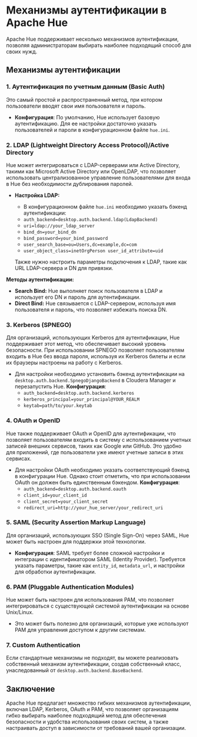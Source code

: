 # Механизмы аутентификации в Apache Hue

Apache Hue поддерживает несколько механизмов аутентификации, позволяя администраторам выбирать наиболее подходящий способ для своих нужд.

## Механизмы аутентификации

### 1.  **Аутентификация по учетным данным (Basic Auth)**

Это самый простой и распространенный метод, при котором пользователи вводят свои имя пользователя и пароль.

-   **Конфигурация**: По умолчанию, Hue использует базовую аутентификацию. Для ее настройки достаточно указать пользователей и пароли в конфигурационном файле  `hue.ini`.

### 2.  **LDAP (Lightweight Directory Access Protocol)/Active Directory**

Hue может интегрироваться с LDAP-серверами или Active Directory, такими как Microsoft Active Directory или OpenLDAP, что позволяет использовать централизованное управление пользователями для входа в Hue без необходимости дублирования паролей.

-   **Настройка LDAP:**

    -   В конфигурационном файле `hue.ini` необходимо указать бэкенд аутентификации:
    - `auth_backend=desktop.auth.backend.ldap(LdapBackend)`
    - `uri=ldap://your_ldap_server`
    - `bind_dn=your_bind_dn`
    - `bind_password=your_bind_password`
    - `user_search_base=ou=Users,dc=example,dc=com`
    - `user_object_class=inetOrgPerson user_id_attribute=uid`

	Также нужно настроить параметры подключения к LDAP, такие как URL LDAP-сервера и DN для привязки.

**Методы аутентификации:**

-   **Search Bind:** Hue выполняет поиск пользователя в LDAP и использует его DN и пароль для аутентификации.
-   **Direct Bind:** Hue связывается с LDAP-сервером, используя имя пользователя и пароль, что позволяет избежать поиска DN.

### 3.  **Kerberos (SPNEGO)**

Для организаций, использующих Kerberos для аутентификации, Hue поддерживает этот метод, что обеспечивает высокий уровень безопасности. При использовании SPNEGO позволяет пользователям входить в Hue без ввода пароля, используя их Kerberos билеты и если их браузеры настроены на работу с Kerberos.

-   Для настройки необходимо установить бэкенд аутентификации на `desktop.auth.backend.SpnegoDjangoBackend` в Cloudera Manager и перезапустить Hue. **Конфигурация**:
	- `auth_backend=desktop.auth.backend.kerberos`
	- `kerberos_principal=your_principal@YOUR_REALM`
	- `keytab=path/to/your.keytab`

### 4.  **OAuth и OpenID**

Hue также поддерживает OAuth и OpenID для аутентификации, что позволяет пользователям входить в систему с использованием учетных записей внешних сервисов, таких как Google или GitHub. Это удобно для приложений, где пользователи уже имеют учетные записи в этих сервисах.

-   Для настройки OAuth необходимо указать соответствующий бэкенд в конфигурации Hue. Однако стоит отметить, что при использовании OAuth он должен быть единственным бэкендом. **Конфигурация**:
	- `auth_backend=desktop.auth.backend.oauth`
	- `client_id=your_client_id`
	- `client_secret=your_client_secret`
	- `redirect_uri=http://your_hue_server/your_redirect_uri`

### 5.  **SAML (Security Assertion Markup Language)**

Для организаций, использующих SSO (Single Sign-On) через SAML, Hue может быть настроен для поддержки этой технологии.

-   **Конфигурация**: SAML требует более сложной настройки и интеграции с идентификатором SAML (Identity Provider). Требуется указать параметры, такие как  `entity_id`,  `metadata_url`, и настройки для обработки аутентификации.

### 6.  **PAM (Pluggable Authentication Modules)**

Hue может быть настроен для использования PAM, что позволяет интегрироваться с существующей системой аутентификации на основе Unix/Linux.

-   Это может быть полезно для организаций, которые уже используют PAM для управления доступом к другим системам.

### 7.  **Custom Authentication**

Если стандартные механизмы не подходят, вы можете реализовать собственный механизм аутентификации, создав собственный класс, унаследованный от  `desktop.auth.backend.BaseBackend`.

## Заключение

Apache Hue предлагает множество гибких механизмов аутентификации, включая LDAP, Kerberos, OAuth и PAM, что позволяет организациям гибко выбирать наиболее подходящий метод для обеспечения безопасности и удобства использования своих систем, а также настраивать доступ в зависимости от требований вашей организации.